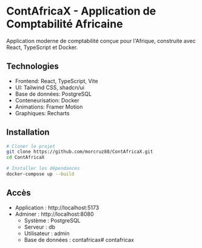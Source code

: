 # ContAfricaX - Application de Comptabilité Africaine

Application moderne de comptabilité conçue pour l'Afrique, construite avec React, TypeScript et Docker.

## Technologies

- Frontend: React, TypeScript, Vite
- UI: Tailwind CSS, shadcn/ui
- Base de données: PostgreSQL
- Conteneurisation: Docker
- Animations: Framer Motion
- Graphiques: Recharts

## Installation

```bash
# Cloner le projet
git clone https://github.com/morcruz88/ContAfricaX.git
cd ContAfricaX

# Installer les dépendances
docker-compose up --build
```

## Accès

- Application : http://localhost:5173
- Adminer : http://localhost:8080
  - Système : PostgreSQL
  - Serveur : db
  - Utilisateur : admin
  - Base de données : contafricax# contafricax
